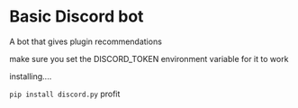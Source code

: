 # Basic Discord bot

A bot that gives plugin recommendations

make sure you set the DISCORD_TOKEN environment variable for it to work

installing....

`pip install discord.py`
profit
